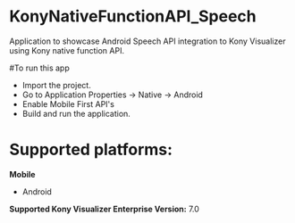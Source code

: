 # KonyNativeFunctionAPI_Speech
Application to showcase Android Speech API integration to Kony Visualizer using Kony native function API.

#To run this app

- Import the project.
- Go to Application Properties -> Native -> Android
- Enable Mobile First API's
- Build and run the application.

# Supported platforms:
**Mobile**
 * Android

**Supported Kony Visualizer Enterprise  Version:** 7.0
